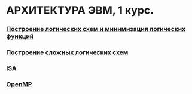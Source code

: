 # АРХИТЕКТУРА ЭВМ, 1 курс.

### [Построение логических схем и минимизация логических функций](hw1)
### [Построение сложных логических схем](hw2)
### [ISA](hw4)
### [OpenMP](hw5)
